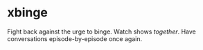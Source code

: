 # xbinge
Fight back against the urge to binge. Watch shows *together*. Have conversations episode-by-episode once again.
